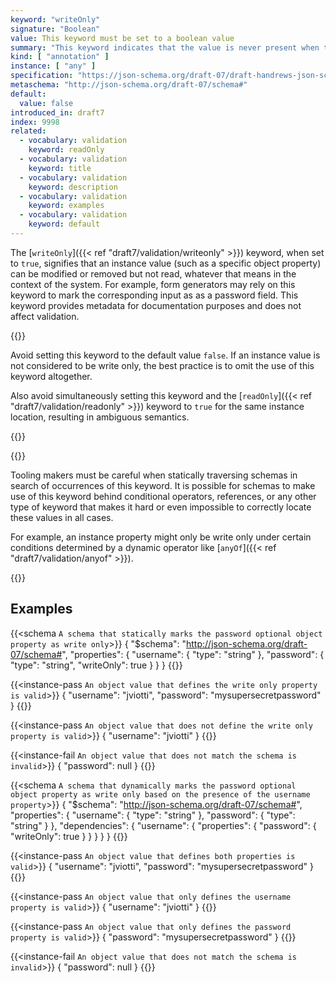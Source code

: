 ```yaml
---
keyword: "writeOnly"
signature: "Boolean"
value: This keyword must be set to a boolean value
summary: "This keyword indicates that the value is never present when the instance is retrieved from the owning authority."
kind: [ "annotation" ]
instance: [ "any" ]
specification: "https://json-schema.org/draft-07/draft-handrews-json-schema-validation-01#rfc.section.10.3"
metaschema: "http://json-schema.org/draft-07/schema#"
default:
  value: false
introduced_in: draft7
index: 9998
related:
  - vocabulary: validation
    keyword: readOnly
  - vocabulary: validation
    keyword: title
  - vocabulary: validation
    keyword: description
  - vocabulary: validation
    keyword: examples
  - vocabulary: validation
    keyword: default
---
```


The [`writeOnly`]({{< ref "draft7/validation/writeonly" >}}) keyword, when set
to `true`, signifies that an instance value (such as a specific object
property) can be modified or removed but not read, whatever that means in the
context of the system. For example, form generators may rely on this keyword to
mark the corresponding input as as a password field. This keyword provides
metadata for documentation purposes and does not affect validation.

{{<best-practice>}}

Avoid setting this keyword to the default value `false`. If an instance value
is not considered to be write only, the best practice is to omit the use of
this keyword altogether.

Also avoid simultaneously setting this keyword and the [`readOnly`]({{< ref "draft7/validation/readonly" >}}) keyword to `true` for the same instance
location, resulting in ambiguous semantics.

{{</best-practice>}}

{{<common-pitfall>}}

Tooling makers must be careful when statically traversing schemas in search of
occurrences of this keyword. It is possible for schemas to make use of this
keyword behind conditional operators, references, or any other type of keyword
that makes it hard or even impossible to correctly locate these values in all
cases.

For example, an instance property might only be write only under certain
conditions determined by a dynamic operator like [`anyOf`]({{< ref
"draft7/validation/anyof" >}}).

{{</common-pitfall>}}

## Examples

{{<schema `A schema that statically marks the password optional object property as write only`>}}
{
  "$schema": "http://json-schema.org/draft-07/schema#",
  "properties": {
    "username": { "type": "string" },
    "password": { "type": "string", "writeOnly": true }
  }
}
{{</schema>}}

{{<instance-pass `An object value that defines the write only property is valid`>}}
{ "username": "jviotti", "password": "mysupersecretpassword" }
{{</instance-pass>}}

{{<instance-pass `An object value that does not define the write only property is valid`>}}
{ "username": "jviotti" }
{{</instance-pass>}}

{{<instance-fail `An object value that does not match the schema is invalid`>}}
{ "password": null }
{{</instance-fail>}}

{{<schema `A schema that dynamically marks the password optional object property as write only based on the presence of the username property`>}}
{
  "$schema": "http://json-schema.org/draft-07/schema#",
  "properties": {
    "username": { "type": "string" },
    "password": { "type": "string" }
  },
  "dependencies": {
    "username": {
      "properties": { "password": { "writeOnly": true } }
    }
  }
}
{{</schema>}}

{{<instance-pass `An object value that defines both properties is valid`>}}
{ "username": "jviotti", "password": "mysupersecretpassword" }
{{</instance-pass>}}

{{<instance-pass `An object value that only defines the username property is valid`>}}
{ "username": "jviotti" }
{{</instance-pass>}}

{{<instance-pass `An object value that only defines the password property is valid`>}}
{ "password": "mysupersecretpassword" }
{{</instance-pass>}}

{{<instance-fail `An object value that does not match the schema is invalid`>}}
{ "password": null }
{{</instance-fail>}}
